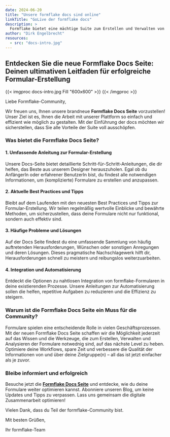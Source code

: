 ```yaml
---
date: 2024-06-20
title: "Unsere formflake docs sind online"
linkTitle: "GoLive der formflake docs"
description: >
  Formflake bietet eine mächtige Suite zum Erstellen und Verwalten von digitalen Formularen für die online Nutzerinteraktion. Wie das funktioniert, welche Tricks ihr kennen solltet und wie schnell ihr dabei seid: Unsere docs verraten es euch.
author: "Dirk Engelbrecht"
resources:
  - src: "docs-intro.jpg"
---
```



## Entdecken Sie die neue Formflake Docs Seite: Deinen ultimativen Leitfaden für erfolgreiche Formular-Erstellung

{{< imgproc docs-intro.jpg Fill "600x600" >}}
{{< /imgproc >}}

Liebe Formflake-Community,

Wir freuen uns, Ihnen unsere brandneue **Formflake Docs Seite** vorzustellen! Unser Ziel ist es, Ihnen die Arbeit mit unserer Plattform so einfach und effizient wie möglich zu gestalten. Mit der Einführung der docs möchten wir sicherstellen, dass Sie alle Vorteile der Suite voll ausschöpfen.

### Was bietet die Formflake Docs Seite?

#### 1. Umfassende Anleitung zur Formular-Erstellung

Unsere Docs-Seite bietet detaillierte Schritt-für-Schritt-Anleitungen, die dir helfen, das Beste aus unserem Designer herauszuholen. Egal ob du AnfängerIn oder erfahrener BenutzerIn bist, du findest alle notwendigen Informationen, um (komplizierte) Formulare zu erstellen und anzupassen.

#### 2. Aktuelle Best Practices und Tipps

Bleibt auf dem Laufenden mit den neuesten Best Practices und Tipps zur Formular-Erstellung. Wir teilen regelmäßig wertvolle Einblicke und bewährte Methoden, um sicherzustellen, dass deine Formulare nicht nur funktional, sondern auch effektiv sind.

#### 3. Häufige Probleme und Lösungen

Auf der Docs Seite findest du eine umfassende Sammlung von häufig auftretenden Herausforderungen, Wünschen oder sonstigen Anregungen und deren Lösungen. Dieses pragmatische Nachschlagewerk hilft dir, Herausforderungen schnell zu meistern und reibungslos weiterzuarbeiten.

#### 4. Integration und Automatisierung

Entdeckt die Optionen zu nahtlosen Integration von formflake-Formularen in deine existierenden Prozesse. Unsere Anleitungen zur Automatisierung sollen die helfen, repetitive Aufgaben zu reduzieren und die Effizienz zu steigern.

### Warum ist die Formflake Docs Seite ein Muss für die Community?

Formulare spielen eine entscheidende Rolle in vielen Geschäftsprozessen. Mit der neuen Formflake Docs Seite schaffen wir die Möglichkeit jederzeit auf das Wissen und die Werkzeuge, die zum Erstellen, Verwalten und Analysieren der Formulare notwednig sind, auf das nächste Level zu heben. Optimiere deine Workflows, spare Zeit und verbessere die Qualität der Informationen von und über deine Zielgruppe(n) – all das ist jetzt einfacher als je zuvor.

### Bleibe informiert und erfolgreich

Besuche jetzt die **[Formflake Docs Seite](/community/docs/)** und entdecke, wie du deine Formulare weiter optimieren kannst. Abonniere unseren Blog, um keine Updates und Tipps zu verpassen. Lass uns gemeinsam die digitale Zusammenarbeit optimieren!

Vielen Dank, dass du Teil der formflake-Community bist.

Mit besten Grüßen,

Ihr formflake-Team
